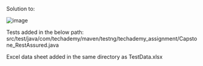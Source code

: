 Solution to:

![image](https://github.com/user-attachments/assets/1fa6b38e-56f9-44b1-81ea-ccba178c1074)

Tests added in the below path: src/test/java/com/techademy/maven/testng/techademy_assignment/Capstone_RestAssured.java

Excel data sheet added in the same directory as TestData.xlsx
